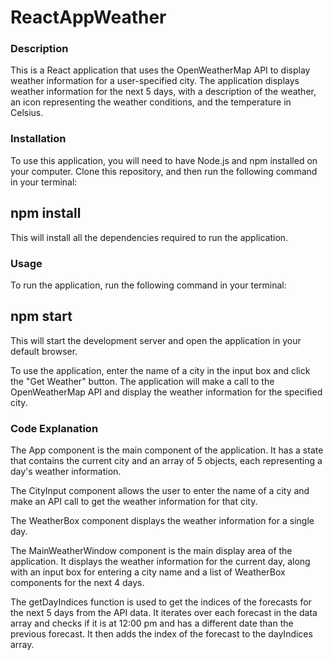 # ReactAppWeather
### Description
This is a React application that uses the OpenWeatherMap API to display weather information for a user-specified city. The application displays weather information for the next 5 days, with a description of the weather, an icon representing the weather conditions, and the temperature in Celsius.

### Installation
To use this application, you will need to have Node.js and npm installed on your computer. Clone this repository, and then run the following command in your terminal:

## npm install
This will install all the dependencies required to run the application.

### Usage
To run the application, run the following command in your terminal:

## npm start
This will start the development server and open the application in your default browser.

To use the application, enter the name of a city in the input box and click the "Get Weather" button. The application will make a call to the OpenWeatherMap API and display the weather information for the specified city.

### Code Explanation
The App component is the main component of the application. It has a state that contains the current city and an array of 5 objects, each representing a day's weather information.

The CityInput component allows the user to enter the name of a city and make an API call to get the weather information for that city.

The WeatherBox component displays the weather information for a single day.

The MainWeatherWindow component is the main display area of the application. It displays the weather information for the current day, along with an input box for entering a city name and a list of WeatherBox components for the next 4 days.

The getDayIndices function is used to get the indices of the forecasts for the next 5 days from the API data. It iterates over each forecast in the data array and checks if it is at 12:00 pm and has a different date than the previous forecast. It then adds the index of the forecast to the dayIndices array.
